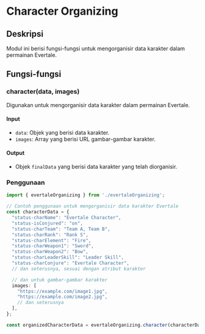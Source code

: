 # Character Organizing

## Deskripsi
Modul ini berisi fungsi-fungsi untuk mengorganisir data karakter dalam permainan Evertale.

## Fungsi-fungsi

### character(data, images)
Digunakan untuk mengorganisir data karakter dalam permainan Evertale.

#### Input
- `data`: Objek yang berisi data karakter.
- `images`: Array yang berisi URL gambar-gambar karakter.

#### Output
- Objek `finalData` yang berisi data karakter yang telah diorganisir.

### Penggunaan
```typescript
import { evertaleOrganizing } from './evertaleOrganizing';

// Contoh penggunaan untuk mengorganisir data karakter Evertale
const characterData = {
  "status-charName": "Evertale Character",
  "status-isConjured": "on",
  "status-charTeam": "Team A, Team B",
  "status-charRank": "Rank S",
  "status-charElement": "Fire",
  "status-charWeapon1": "Sword",
  "status-charWeapon2": "Bow",
  "status-charLeaderSkill": "Leader Skill",
  "status-charConjure": "Evertale Character",
  // dan seterusnya, sesuai dengan atribut karakter

  // dan untuk gambar-gambar karakter
  images: [
    "https://example.com/image1.jpg",
    "https://example.com/image2.jpg",
    // dan seterusnya
  ],
};

const organizedCharacterData = evertaleOrganizing.character(characterData, characterData.images);
